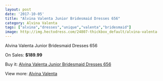 ```yaml
---
layout: post
date: '2017-10-05'
title: "Alvina Valenta Junior Bridesmaid Dresses 656"
category: Alvina Valenta
tags: ["alvina","dresses","unique","valenta","bridesmaid"]
image: http://img.hectodress.com/24807-thickbox_default/alvina-valenta-junior-bridesmaid-dresses-656.jpg
---
```

Alvina Valenta Junior Bridesmaid Dresses 656

On Sales: **$189.99**
<a href="https://www.hectodress.com/alvina-valenta/11376-alvina-valenta-junior-bridesmaid-dresses-656.html"><amp-img layout="responsive" width="600" height="600" src="//img.hectodress.com/24807-thickbox_default/alvina-valenta-junior-bridesmaid-dresses-656.jpg" alt="Alvina Valenta Junior Bridesmaid Dresses 656 0" /></a>

Buy it: [Alvina Valenta Junior Bridesmaid Dresses 656](https://www.hectodress.com/alvina-valenta/11376-alvina-valenta-junior-bridesmaid-dresses-656.html "Alvina Valenta Junior Bridesmaid Dresses 656")

View more: [Alvina Valenta](https://www.hectodress.com/180-alvina-valenta "Alvina Valenta")